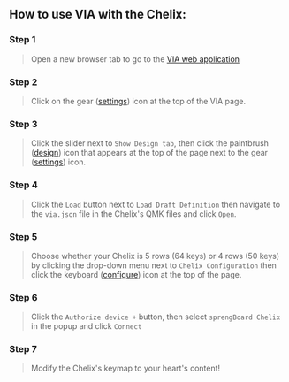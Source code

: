 ## How to use VIA with the Chelix:

### Step 1
>Open a new browser tab to go to the [VIA web application](https://usevia.app/)

### Step 2
>Click on the gear ([settings](https://usevia.app/settings)) icon at the top of the VIA page.

### Step 3
>Click the slider next to ```Show Design tab```, then click the paintbrush ([design](https://usevia.app/design)) icon that appears at the top of the page next to the gear ([settings](https://usevia.app/settings)) icon.

### Step 4
>Click the ```Load``` button next to ```Load Draft Definition``` then navigate to the ```via.json``` file in the Chelix's QMK files and click ```Open```.

### Step 5
>Choose whether your Chelix is 5 rows (64 keys) or 4 rows (50 keys) by clicking the drop-down menu next to ```Chelix Configuration``` then click the keyboard ([configure](https://usevia.app/)) icon at the top of the page.

### Step 6
>Click the ```Authorize device +``` button, then select ```sprengBoard Chelix``` in the popup and click ```Connect```

### Step 7
>Modify the Chelix's keymap to your heart's content!
